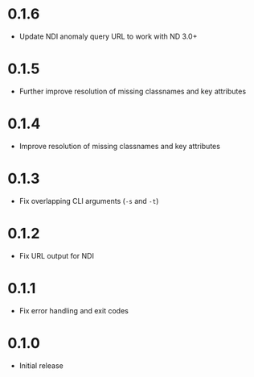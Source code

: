 # 0.1.6

- Update NDI anomaly query URL to work with ND 3.0+

# 0.1.5

- Further improve resolution of missing classnames and key attributes

# 0.1.4

- Improve resolution of missing classnames and key attributes

# 0.1.3

- Fix overlapping CLI arguments (`-s` and `-t`)

# 0.1.2

- Fix URL output for NDI

# 0.1.1

- Fix error handling and exit codes

# 0.1.0

- Initial release
